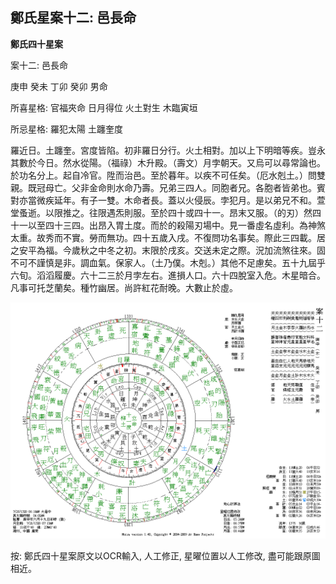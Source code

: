 ## 鄭氏星案十二: 邑長命

**鄭氏四十星案**

案十二: 邑長命

庚申 癸未 丁卯 癸卯 男命

所喜星格: 官福夾命 日月得位 火土對生 木臨寅垣

所忌星格: 羅犯太陽 土躔奎度

羅近日。土躔奎。宮度皆陷。初非羅日分行。火土相對。加以上下明暗等疾。豈永其數於今日。然水從陽。（福祿）木升殿。（壽文）月孛朝天。又烏可以尋常論也。於功名分上。起自冷官。陞而治邑。至於暮年。以疾不可任矣。（厄水剋土。）問雙親。既冠母亡。父非金命則水命乃壽。兄弟三四人。同胞者兄。各胞者皆弟也。賓對亦當微疾延年。有子一雙。木命者長。蓋以火侵辰。孛犯月。是以弟兄不和。萱堂蚤逝。以限推之。往限遇炁則服。至於四十或四十一。昂末又服。（的刃）然四十一以至四十三四。出昂入胃土度。而於的殺陽刃場中。見一番虛名虛利。為神煞太重。故秀而不實。勞而無功。四十五歲入戌。不復問功名事矣。際此三四載。居之安平為福。今歲秋之中冬之初。末限於戌亥。交送未定之際。況加流煞往來。固不可不謹慎是非。調血氣。保家人。（土乃僕。木剋。）其他不足慮矣。五十九屆乎六旬。滔滔履慶。六十二三於月孛左右。進損人口。六十四脫室入危。木星暗合。凡事可托芝蘭矣。種竹幽居。尚許紅花耐晚。大數止於虛。

![img](../../../saved_images/T_lvUtkVi9MhkS9zM2heIUtSRCTwWHOJQH6dupEXyz5m3iTgf-vd51nJjdSpwgDYCXNHQnK2an-dBQFO2qJDcwSTV1HHdCNnxEYus70YWOE=w1280)

按: 鄭氏四十星案原文以OCR輸入, 人工修正, 星曜位置以人工修改, 盡可能跟原圖相近。